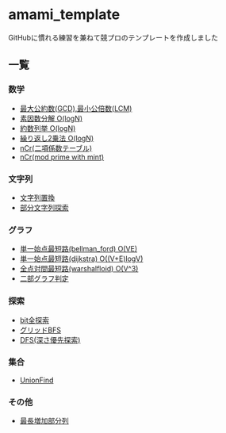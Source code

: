 # amami_template
GitHubに慣れる練習を兼ねて競プロのテンプレートを作成しました

## 一覧
### 数学
- [	最大公約数(GCD),最小公倍数(LCM)](https://github.com/amami0522/amami_templates/blob/master/GCD_LCM.cpp)
- [素因数分解 O(logN)](https://github.com/amami0522/amami_templates/blob/master/prime_factorization.cpp)
- [約数列挙 O(logN)](https://github.com/amami0522/amami_templates/blob/master/divisor.cpp)
- [繰り返し2乗法 O(logN)](https://github.com/amami0522/amami_templates/blob/master/powmod.cpp)
- [nCr(二項係数テーブル)](https://github.com/amami0522/amami_templates/blob/master/nCr.cpp)
- [nCr(mod prime with mint)](https://github.com/amami0522/amami_templates/blob/master/nCr(mod%20prime%20with%20mint).cpp)
### 文字列
- [文字列置換](https://github.com/amami0522/amami_templates/blob/master/replace_string.cpp)
- [部分文字列探索](https://github.com/amami0522/amami_templates/blob/master/substring_search.cpp)
### グラフ
- [単一始点最短路(bellman_ford) O(VE)](https://github.com/amami0522/amami_templates/blob/master/bellman_ford.cpp)
- [単一始点最短路(dijkstra) O((V+E)logV)](https://github.com/amami0522/amami_templates/blob/master/dijkstra.cpp)
- [全点対間最短路(warshalfloid) O(V^3)](https://github.com/amami0522/amami_templates/blob/master/WarshalFroid.cpp)
- [二部グラフ判定](https://github.com/amami0522/amami_templates/blob/master/is_bipartite_graph.cpp)
### 探索
- [	bit全探索](https://github.com/amami0522/amami_templates/blob/master/bit_zenntannsaku.cpp)
- [グリッドBFS](https://github.com/amami0522/amami_templates/blob/master/BFS(grid).cpp)
- [DFS(深さ優先探索)](https://github.com/amami0522/amami_templates/blob/master/DFS.cpp)
### 集合
- [	UnionFind](https://github.com/amami0522/amami_templates/blob/master/union_find.cpp)
### その他
- [最長増加部分列](https://github.com/amami0522/amami_templates/blob/master/LIS.cpp)
